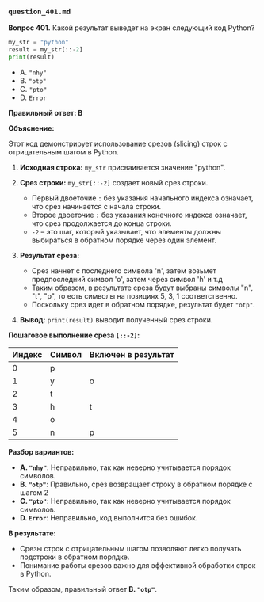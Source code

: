 ### `question_401.md`

**Вопрос 401.** Какой результат выведет на экран следующий код Python?

```python
my_str = "python"
result = my_str[::-2]
print(result)
```

-   A. `"nhy"`
-   B. `"otp"`
-   C. `"pto"`
-   D. `Error`

**Правильный ответ: B**

**Объяснение:**

Этот код демонстрирует использование срезов (slicing) строк с отрицательным шагом в Python.

1. **Исходная строка:**  `my_str` присваивается значение "python".
2. **Срез строки:** `my_str[::-2]` создает новый срез строки.
    *   Первый двоеточие `:` без указания начального индекса означает, что срез начинается с начала строки.
    *   Второе двоеточие `:` без указания конечного индекса означает, что срез продолжается до конца строки.
    *   `-2` – это шаг, который указывает, что элементы должны выбираться в обратном порядке через один элемент.

3. **Результат среза:**
    *  Срез начнет с последнего символа 'n', затем возьмет предпоследний символ 'o', затем через символ 'h' и т.д
    *   Таким образом, в результате среза будут выбраны символы "n", "t", "p", то есть символы на позициях 5, 3, 1 соответственно.
    *   Поскольку срез идет в обратном порядке, результат будет `"otp"`.

4. **Вывод:**  `print(result)` выводит полученный срез строки.

**Пошаговое выполнение среза `[::-2]`:**

| Индекс | Символ | Включен в результат |
|---|---|---|
| 0 | p |  |
| 1 | y |  o  |
| 2 | t |  |
| 3 | h |  t  |
| 4 | o |  |
| 5 | n |  p  |

**Разбор вариантов:**
*   **A. `"nhy"`**: Неправильно, так как неверно учитывается порядок символов.
*   **B. `"otp"`**: Правильно, срез возвращает строку в обратном порядке с шагом 2
*   **C. `"pto"`**: Неправильно, так как неверно учитывается порядок символов.
*   **D. `Error`**: Неправильно, код выполнится без ошибок.

**В результате:**
*   Срезы строк с отрицательным шагом позволяют легко получать подстроки в обратном порядке.
*   Понимание работы срезов важно для эффективной обработки строк в Python.

Таким образом, правильный ответ **B. `"otp"`**.
